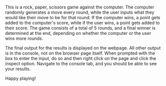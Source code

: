 This is a rock, paper, scissors game against the computer.
The computer randomly generates a move every round, while the user inputs what they would like their move to be for that round. If the computer wins, a point gets added to the computer's score, while if the user wins, a point gets added to their score. The game consists of a total of 5 rounds, and a final winner is determined at the end, depending on whether the computer or the user wins more rounds.

The final output for the results is displayed on the webpage. All other output is in the console, not on the browser page itself. When prompted with the box to enter the input, do so and then right click on the page and click the inspect option. Navigate to the console tab, and you should be able to see your results.

Happy playing!
